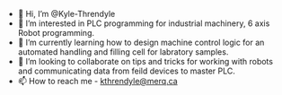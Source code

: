 - 👋 Hi, I’m @Kyle-Threndyle
- 👀 I’m interested in PLC programming for industrial machinery, 6 axis Robot programming. 
- 🌱 I’m currently learning how to design machine control logic for an automated handling and filling cell for labratory samples. 
- 💞️ I’m looking to collaborate on tips and tricks for working with robots and communicating data from feild devices to master PLC. 
- 📫 How to reach me - kthrendyle@merq.ca

<!---
Kyle-Threndyle/Kyle-Threndyle is a ✨ special ✨ repository because its `README.md` (this file) appears on your GitHub profile.
You can click the Preview link to take a look at your changes.
--->
